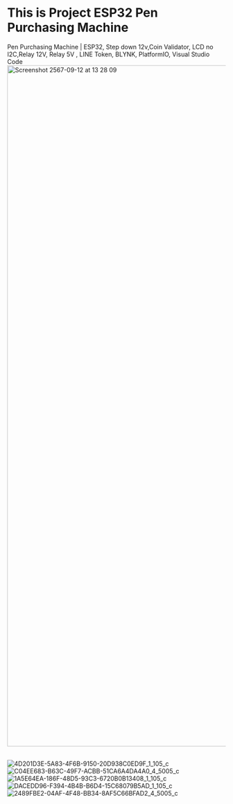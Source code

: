 <h1>This is Project ESP32 Pen Purchasing Machine </h1>
Pen Purchasing Machine | ESP32, Step down 12v,Coin Validator, LCD no I2C,Relay 12V, Relay 5V , LINE Token, BLYNK, PlatformIO, Visual Studio Code
<br>
<img width="1567" alt="Screenshot 2567-09-12 at 13 28 09" src="https://github.com/user-attachments/assets/7d01bb1e-367c-4e41-b702-de5b7ce2bf36">
<br>
<br>

![4D201D3E-5A83-4F6B-9150-20D938C0ED9F_1_105_c](https://github.com/user-attachments/assets/8f115d26-956d-4090-bcd6-de8adb0712a2)
![C04EE683-B63C-49F7-ACBB-51CA6A4DA4A0_4_5005_c](https://github.com/user-attachments/assets/d809819b-c9fa-4795-ad80-193c2e2f0d94)
![1A5E64EA-186F-48D5-93C3-6720B0B13408_1_105_c](https://github.com/user-attachments/assets/023c02ab-9ba3-4010-a7c0-f7e2f19729f6)
![DACEDD96-F394-4B4B-B6D4-15C68079B5AD_1_105_c](https://github.com/user-attachments/assets/eb16e6fe-dc35-46a6-bd1d-645e51d22f66)
![2489FBE2-04AF-4F48-BB34-8AF5C66BFAD2_4_5005_c](https://github.com/user-attachments/assets/de58a4c2-e368-4d38-a103-0451afef634b)
